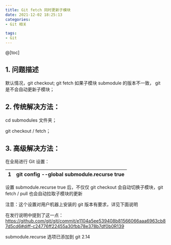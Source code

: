 ```yaml
---
title: Git fetch 同时更新子模块
date: 2021-12-02 18:25:13
categories:
- Git 相关

tags:
- Git
---
```




@[toc]



## 1. 问题描述

默认情况，git checkout;     git fetch   如果子模块 submodule 的版本不一致， git 是不会自动更新子模块；



## 2. 传统解决方法：

cd  submodules 文件夹；

git checkout / fetch；



## 3. 高级解决方法：

在全局进行 Git 设置：

| 1    | git config --global submodule.recurse true |
| :--- | :----------------------------------------- |

设置 submodule.recurse true 后，不仅仅 git checkout 会自动切换子模块，git fetch / pull 也会自动拉取子模块的更新



注意：这个设置对用户机器上安装的 git 版本有要求，详见下面说明

在发行说明中提到了这一点：https://github.com/git/git/commit/e1104a5ee539408b81566066aaa6963cb87d5cd6#diff-c24776ff22455a30fbb78e378b7df0b0R139

submodule.recurse 选项已添加到 git 2.14




